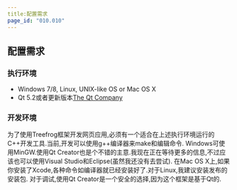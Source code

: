 ```yaml
---
title:配置需求
page_id: "010.010"
---
```


## 配置需求
### 执行环境
* Windows 7/8, Linux, UNIX-like OS or Mac OS X
* Qt 5.2或者更新版本[The Qt Company](https://www.qt.io/)
### 开发环境
为了使用Treefrog框架开发网页应用,必须有一个适合在上述执行环境运行的C++开发工具.当前,开发可以使用g++编译器来make和编辑命令.
Windows可使用MinGW.使用Qt Creator也是个不错的主意.我现在正在等待更多的信息,不过应该也可以使用Visual Studio和Eclipse(虽然我还没有去尝试).
在Mac OS X上,如果你安装了Xcode,各种命令如编译器就已经安装好了.对于Linux,我建议安装发布的安装包.
对于调试,使用Qt Creator是一个安全的选择,因为这个框架是基于Qt的.
